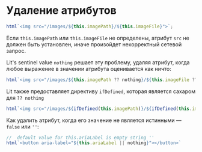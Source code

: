 # Удаление атрибутов

```js
html`<img src="/images/${this.imagePath}/${this.imageFile}">`;
```

Если `this.imagePath` или `this.imageFile` не определены, атрибут `src` не должен быть установлен, иначе произойдет некорректный сетевой запрос.

Lit's sentinel value `nothing` решает эту проблему, удаляя атрибут, когда любое выражение в значении атрибута оценивается как ничто:

```js
html`<img src="/images/${this.imagePath ?? nothing}/${this.imageFile ?? nothing}">`;
```

Lit также предоставляет директиву `ifDefined`, которая является сахаром для `?? nothing`

```js
html`<img src="/images/${ifDefined(this.imagePath)}/${ifDefined(this.imageFile)}">`;
```

Как удалить атрибут, когда его значение не является истинными — `false` или `''`:

```js
//  default value for this.ariaLabel is empty string ''
html`<button aria-label="${this.ariaLabel || nothing}"></button>`
```
